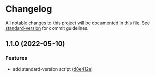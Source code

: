 # Changelog

All notable changes to this project will be documented in this file. See [standard-version](https://github.com/conventional-changelog/standard-version) for commit guidelines.

## 1.1.0 (2022-05-10)


### Features

* add standard-version script ([d8e412e](https://github.com/pdax-leo/semver/commit/d8e412e57572a0e4c78afe3f631bcf8bf61c964b))
